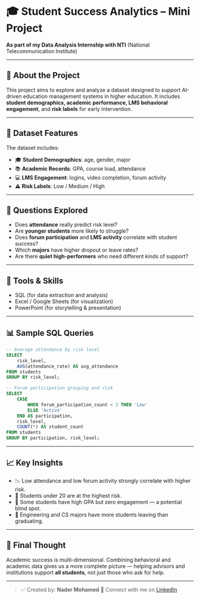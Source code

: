 
# 🎓 Student Success Analytics – Mini Project

**As part of my Data Analysis Internship with NTI** (National Telecommunication Institute)

---

## 📌 About the Project

This project aims to explore and analyze a dataset designed to support AI-driven education management systems in higher education. It includes **student demographics, academic performance, LMS behavioral engagement**, and **risk labels** for early intervention.

---

## 📂 Dataset Features

The dataset includes:

* 🎓 **Student Demographics**: age, gender, major
* 📚 **Academic Records**: GPA, course load, attendance
* 💻 **LMS Engagement**: logins, video completion, forum activity
* ⚠️ **Risk Labels**: Low / Medium / High

---

## 🧠 Questions Explored

* Does **attendance** really predict risk level?
* Are **younger students** more likely to struggle?
* Does **forum participation** and **LMS activity** correlate with student success?
* Which **majors** have higher dropout or leave rates?
* Are there **quiet high-performers** who need different kinds of support?

---

## 🧮 Tools & Skills

* SQL (for data extraction and analysis)
* Excel / Google Sheets (for visualization)
* PowerPoint (for storytelling & presentation)

---

## 📊 Sample SQL Queries

```sql
-- Average attendance by risk level
SELECT 
    risk_level,
    AVG(attendance_rate) AS avg_attendance
FROM students
GROUP BY risk_level;
```

```sql
-- Forum participation grouping and risk
SELECT 
    CASE 
        WHEN forum_participation_count < 3 THEN 'Low'
        ELSE 'Active'
    END AS participation,
    risk_level,
    COUNT(*) AS student_count
FROM students
GROUP BY participation, risk_level;
```

---

## 📈 Key Insights

* 📉 Low attendance and low forum activity strongly correlate with higher risk.
* 🧒 Students under 20 are at the highest risk.
* 🧩 Some students have high GPA but zero engagement — a potential blind spot.
* 🏫 Engineering and CS majors have more students leaving than graduating.

---

## 📝 Final Thought

Academic success is multi-dimensional.
Combining behavioral and academic data gives us a more complete picture — helping advisors and institutions support **all students**, not just those who ask for help.

---

> ✅ Created by: **Nader Mohamed**
> 🔗 Connect with me on [LinkedIn](https://www.linkedin.com/in/nadermohamed7/)
